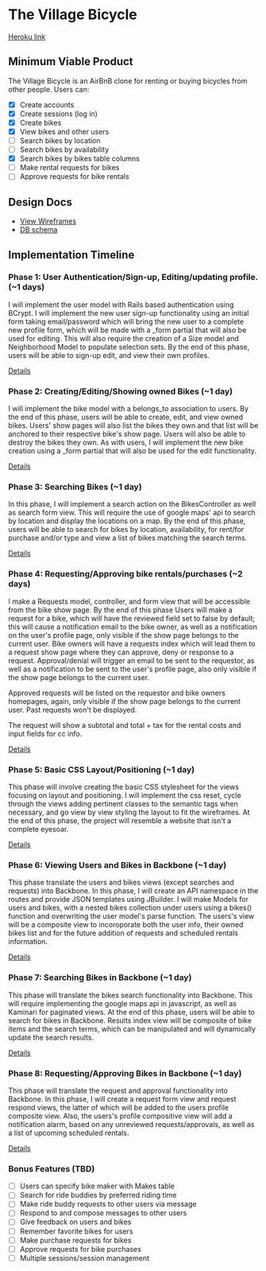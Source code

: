 # The Village Bicycle

[Heroku link][heroku]

[heroku]: http://villagebicycle.herokuapp.com

## Minimum Viable Product
The Village Bicycle is an AirBnB clone for renting or buying bicycles from other people. Users can:

- [x] Create accounts
- [x] Create sessions (log in)
- [x] Create bikes
- [x] View bikes and other users
- [ ] Search bikes by location
- [ ] Search bikes by availability
- [x] Search bikes by bikes table columns
- [ ] Make rental requests for bikes
- [ ] Approve requests for bike rentals

## Design Docs
* [View Wireframes][views]
* [DB schema][schema]

[views]: ./docs/views.md
[schema]: ./docs/schema.md

## Implementation Timeline

### Phase 1: User Authentication/Sign-up, Editing/updating profile. (~1 days)
I will implement the user model with Rails based authentication using BCrypt. I
will implement the new user sign-up functionality using an initial form taking email/password which will
bring the new user to a complete new profile form, which will be made with a _form partial
that will also be used for editing. This will also require the creation of a Size model and Neighborhood
Model to populate selection sets. By the end of this phase, users will be able to sign-up
edit, and view their own profiles.

[Details][phase-one]

### Phase 2: Creating/Editing/Showing owned Bikes (~1 day)
I will implement the bike model with a belongs_to association to users. By the end of this phase,
users will be able to create, edit, and view owned bikes. Users' show pages will also list the
bikes they own and that list will be anchored to their respective bike's show page. Users will also be
able to destroy the bikes they own. As with users, I will implement the new bike creation using a _form
partial that will also be used for the edit functionality.

[Details][phase-two]

### Phase 3: Searching Bikes (~1 day)
In this phase, I will implement a search action on the BikesController as well as search form view.
This will require the use of google maps' api to search by location and display the locations on a
map. By the end of this phase, users will be able to search for bikes by location, availability,
for rent/for purchase and/or type and view a list of bikes matching the search terms.

[Details][phase-three]

### Phase 4: Requesting/Approving bike rentals/purchases (~2 days)
I make a Requests model, controller, and form view that will be accessible from the
bike show page. By the end of this phase Users will make a request for a bike, which
will have the reviewed field set to false by default; this will cause a notification email
to the bike owner, as well as a notification on the user's profile page, only visible if the
show page belongs to the current user. Bike owners will have a requests index which will
lead them to a request show page where they can approve, deny or response to a request.
Approval/denial will trigger an email to be sent to the requestor, as well as a notification
to be sent to the user's profile page, also only visible if the show page belongs to the current user.

Approved requests will be listed on the requestor and bike owners homepages, again, only visible if the show page belongs to the current user. Past requests won't be displayed.

The request will show a subtotal and total + tax for the rental costs and input fields for cc info.

[Details][phase-four]

### Phase 5: Basic CSS Layout/Positioning (~1 day)
This phase will involve creating the basic CSS stylesheet for the views focusing on layout and positioning.
I will implement the css reset, cycle through the views adding pertinent classes to the semantic tags when necessary,
and go view by view styling the layout to fit the wireframes. At the end of this phase, the project will
resemble a website that isn't a complete eyesoar.

[Details][phase-five]

### Phase 6: Viewing Users and Bikes in Backbone (~1 day)
This phase translate the users and bikes views (except searches and requests) into Backbone. In this phase, I will
create an API namespace in the routes and provide JSON templates using JBuilder. I will make Models for users
and bikes, with a nested bikes collection under users using a bikes() function and overwriting the user model's
parse function. The users's view will be a composite view to incoroporate both the user info, their owned bikes list
and for the future addition of requests and scheduled rentals information.

[Details][phase-six]

### Phase 7: Searching Bikes in Backbone (~1 day)
This phase will translate the bikes search functionality into Backbone. This will require implementing the google maps api in javascript, as well as Kaminari for paginated views. At the end of this phase, users will be able to search for bikes in Backbone. Results index view will be composite of bike items and the search terms, which can be manipulated and will dynamically update the search results.

[Details][phase-seven]

### Phase 8: Requesting/Approving Bikes in Backbone (~1 day)
This phase will translate the request and approval functionality into Backbone. In this phase, I will create
a request form view and request respond views, the latter of which will be added to the users profile composite view.
Also, the users's profile compositive view will add a notification alarm, based on any unreviewed requests/approvals,
as well as a list of upcoming scheduled rentals.


[Details][phase-eight]

### Bonus Features (TBD)
- [ ] Users can specify bike maker with Makes table
- [ ] Search for ride buddies by preferred riding time
- [ ] Make ride buddy requests to other users via message
- [ ] Respond to and compose messages to other users
- [ ] Give feedback on users and bikes
- [ ] Remember favorite bikes for users
- [ ] Make purchase requests for bikes
- [ ] Approve requests for bike purchases
- [ ] Multiple sessions/session management

[phase-one]: ./docs/phases/phase1.md
[phase-two]: ./docs/phases/phase2.md
[phase-three]: ./docs/phases/phase3.md
[phase-four]: ./docs/phases/phase4.md
[phase-five]: ./docs/phases/phase5.md
[phase-six]: ./docs/phases/phase6.md
[phase-seven]: ./docs/phases/phase7.md
[phase-eight]: ./docs/phases/phase8.md
